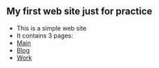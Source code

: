 ## My first web site just for practice

- This is a simple web site
- It contains 3 pages:
- [Main](https://serglukas.github.io/My-first-pet-project/)
- [Blog](https://serglukas.github.io/My-first-pet-project/blog.html)
- [Work](https://serglukas.github.io/My-first-pet-project/work.html)

